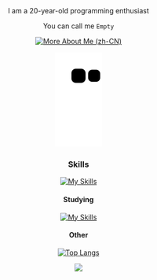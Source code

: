 <div align="center">
I am a 20-year-old programming enthusiast

You can call me `Empty`

[![More About Me (zh-CN)](<https://img.shields.io/badge/More_About_Me-acedf4?style=for-the-badge>)](#)

![](https://raw.githubusercontent.com/Empty-57/Empty-57/main/assets/github-contribution-grid-snake.svg)

### Skills

[![My Skills](https://skillicons.dev/icons?i=js,html,css,vue,python,fastapi)](https://skillicons.dev)

#### Studying

[![My Skills](https://skillicons.dev/icons?i=kotlin,electron)](https://skillicons.dev)

#### Other

[![Top Langs](https://github-readme-stats.vercel.app/api/top-langs/?username=Empty-57&layout=compact&theme=radical&hide_border=true)](https://github.com/anuraghazra/github-readme-stats)

![](https://github-readme-stats.vercel.app/api?username=Empty-57&show_icons=true&theme=radical&count_private=true&hide_border=true&include_all_commits=true)
</div>



